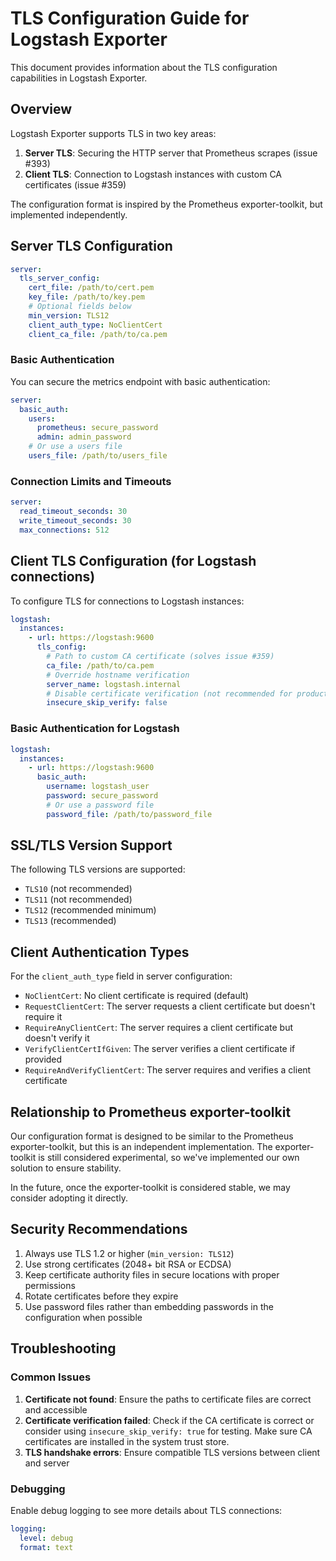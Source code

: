 # TLS Configuration Guide for Logstash Exporter

This document provides information about the TLS configuration capabilities in Logstash Exporter.

## Overview

Logstash Exporter supports TLS in two key areas:

1. **Server TLS**: Securing the HTTP server that Prometheus scrapes (issue #393)
2. **Client TLS**: Connection to Logstash instances with custom CA certificates (issue #359)

The configuration format is inspired by the Prometheus exporter-toolkit, but implemented independently.

## Server TLS Configuration

```yaml
server:
  tls_server_config:
    cert_file: /path/to/cert.pem
    key_file: /path/to/key.pem
    # Optional fields below
    min_version: TLS12
    client_auth_type: NoClientCert
    client_ca_file: /path/to/ca.pem
```

### Basic Authentication

You can secure the metrics endpoint with basic authentication:

```yaml
server:
  basic_auth:
    users:
      prometheus: secure_password
      admin: admin_password
    # Or use a users file
    users_file: /path/to/users_file
```

### Connection Limits and Timeouts

```yaml
server:
  read_timeout_seconds: 30
  write_timeout_seconds: 30
  max_connections: 512
```

## Client TLS Configuration (for Logstash connections)

To configure TLS for connections to Logstash instances:

```yaml
logstash:
  instances:
    - url: https://logstash:9600
      tls_config:
        # Path to custom CA certificate (solves issue #359)
        ca_file: /path/to/ca.pem
        # Override hostname verification
        server_name: logstash.internal
        # Disable certificate verification (not recommended for production)
        insecure_skip_verify: false
```

### Basic Authentication for Logstash

```yaml
logstash:
  instances:
    - url: https://logstash:9600
      basic_auth:
        username: logstash_user
        password: secure_password
        # Or use a password file
        password_file: /path/to/password_file
```

## SSL/TLS Version Support

The following TLS versions are supported:

- `TLS10` (not recommended)
- `TLS11` (not recommended)
- `TLS12` (recommended minimum)
- `TLS13` (recommended)

## Client Authentication Types

For the `client_auth_type` field in server configuration:

- `NoClientCert`: No client certificate is required (default)
- `RequestClientCert`: The server requests a client certificate but doesn't require it
- `RequireAnyClientCert`: The server requires a client certificate but doesn't verify it
- `VerifyClientCertIfGiven`: The server verifies a client certificate if provided
- `RequireAndVerifyClientCert`: The server requires and verifies a client certificate

## Relationship to Prometheus exporter-toolkit

Our configuration format is designed to be similar to the Prometheus exporter-toolkit, but this is an independent implementation. The exporter-toolkit is still considered experimental, so we've implemented our own solution to ensure stability.

In the future, once the exporter-toolkit is considered stable, we may consider adopting it directly.

## Security Recommendations

1. Always use TLS 1.2 or higher (`min_version: TLS12`)
2. Use strong certificates (2048+ bit RSA or ECDSA)
3. Keep certificate authority files in secure locations with proper permissions
4. Rotate certificates before they expire
5. Use password files rather than embedding passwords in the configuration when possible

## Troubleshooting

### Common Issues

1. **Certificate not found**: Ensure the paths to certificate files are correct and accessible
2. **Certificate verification failed**: Check if the CA certificate is correct or consider using `insecure_skip_verify: true` for testing. Make sure CA certificates are installed in the system trust store.
3. **TLS handshake errors**: Ensure compatible TLS versions between client and server

### Debugging

Enable debug logging to see more details about TLS connections:

```yaml
logging:
  level: debug
  format: text
```
